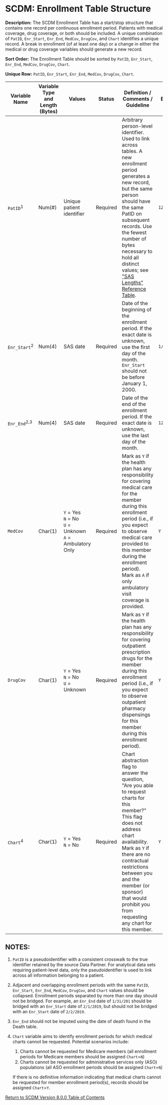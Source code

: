# SCDM: Enrollment Table Structure

**Description:** The SCDM Enrollment Table has a start/stop structure that contains one record per continuous enrollment period. Patients with medical coverage, drug coverage, or both should be included. A unique combination of `PatID`, `Enr_Start`, `Enr_End`, `MedCov`, `DrugCov`, and `Chart` identifies a unique record. A break in enrollment (of at least one day) or a change in either the medical or drug coverage variables should generate a new record.

**Sort Order:** The Enrollment Table should be sorted by `PatID`, `Enr_Start`, `Enr_End`, `MedCov`, `DrugCov`, `Chart`.

**Unique Row:** `PatID`, `Enr_Start`, `Enr_End`, `MedCov`, `DrugCov`, `Chart`.

| Variable Name | Variable Type and Length (Bytes) | Values | Status | Definition / Comments / Guideline | Example |
| --- | --- | --- | --- | --- |--- |
| `PatID`<sup>1</sup> | Num(#) | Unique patient identifier| Required | Arbitrary person-level identifier. Used to link across tables. A new enrollment period generates a new record, but the same person should have the same PatID on subsequent records. Use the fewest number of bytes necessary to hold all distinct values; see ["SAS Lengths" Reference Table](SCDM_v8.0.0_reference_tables_v1.0.0.xlsx).| `123456789` |
| `Enr_Start`<sup>2</sup> | Num(4) | SAS date | Required | Date of the beginning of the enrollment period. If the exact date is unknown, use the first day of the month. `Enr_Start` should not be before January 1, 2000. | `1/1/2019` |
| `Enr_End`<sup>2,3</sup> | Num(4) | SAS date | Required | Date of the end of the enrollment period. If the exact date is unknown, use the last day of the month. | `12/31/2019` |
| `MedCov` | Char(1) | `Y` = Yes<br> `N` = No<br> `U` = Unknown<br> `A` = Ambulatory Only | Required | Mark as `Y` if the health plan has any responsibility for covering medical care for the member during this enrollment period (i.e., if you expect to observe medical care provided to this member during the enrollment period). Mark as `A` if only ambulatory visit coverage is provided.| `Y` |
| `DrugCov` | Char(1) | `Y` = Yes<br> `N` = No<br> `U` = Unknown | Required | Mark as `Y` if the health plan has any responsibility for covering outpatient prescription drugs for the member during this enrollment period (i.e., if you expect to observe outpatient pharmacy dispensings for this member during this enrollment period). | `Y` |
| `Chart`<sup>4</sup> | Char(1) | `Y` = Yes<br> `N` = No | Required |Chart abstraction flag to answer the question, "Are you able to request charts for this member?" This flag does not address chart availability. Mark as `Y` if there are no contractual restrictions between you and the member (or sponsor) that would prohibit you from requesting any chart for this member. | `Y` |

## NOTES:

1. `PatID` is a pseudoidentifier with a consistent crosswalk to the true identifier retained by the source Data Partner. For analytical data sets requiring patient-level data, only the pseudoidentifier is used to link across all information belonging to a patient.

2. Adjacent and overlapping enrollment periods with the same `PatID`, `Enr_Start`, `Enr_End`, `MedCov`, `DrugCov`, and `Chart` values should be collapsed. Enrollment periods separated by more than one day should not be bridged. For example, an `Enr_End` date of `1/31/201` should be bridged with an `Enr_Start` date of `2/1/2019`, but should not be bridged with an `Enr_Start` date of `2/2/2019`.

3. `Enr_End` should not be imputed using the date of death found in the Death table.

4. `Chart` variable aims to identify enrollment periods for which medical charts cannot be requested. Potential scenarios include:
    1. Charts cannot be requested for Medicare members (all enrollment periods for Medicare members should be assigned `Chart`=`N`)
    2. Charts cannot be requested for administrative services only (ASO) populations (all ASO enrollment periods should be assigned `Chart`=`N`)

    If there is no definitive information indicating that medical charts cannot be requested for member enrollment period(s), records should be assigned `Chart`=`Y`.

[Return to SCDM Version 8.0.0 Table of Contents](800_00FM_atoc_scdm.md)
